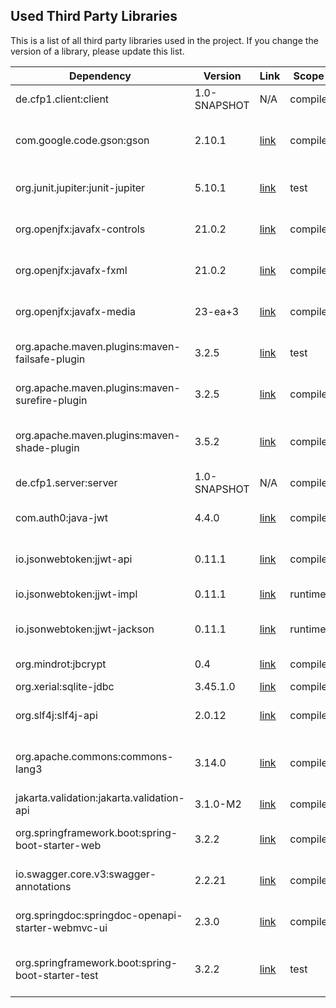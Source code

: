 ## Used Third Party Libraries

This is a list of all third party libraries used in the project. If you change the version of a library, please update this list.

| Dependency                                        | Version      | Link                                                                                         | Scope   | Used In                      | Description                                                                   |
|---------------------------------------------------|--------------|----------------------------------------------------------------------------------------------|---------|------------------------------|-------------------------------------------------------------------------------|
| de.cfp1.client:client                             | 1.0-SNAPSHOT | N/A                                                                                          | compile | ai, chris_ai                 | Client module dependency                                                      |
| com.google.code.gson:gson                         | 2.10.1       | [link](https://mvnrepository.com/artifact/com.google.code.gson/gson)                         | compile | ai, chris_ai, client, server | Gson library for JSON parsing and serialization                               |
| org.junit.jupiter:junit-jupiter                   | 5.10.1       | [link](https://mvnrepository.com/artifact/org.junit.jupiter/junit-jupiter)                   | test    | ai, chris_ai, client         | JUnit 5 framework for testing                                                 |
| org.openjfx:javafx-controls                       | 21.0.2       | [link](https://mvnrepository.com/artifact/org.openjfx/javafx-controls)                       | compile | ai, chris_ai, client         | JavaFX controls for UI components                                             |
| org.openjfx:javafx-fxml                           | 21.0.2       | [link](https://mvnrepository.com/artifact/org.openjfx/javafx-fxml)                           | compile | ai, chris_ai, client         | JavaFX FXML for XML-based UI layout                                           |
| org.openjfx:javafx-media                          | 23-ea+3      | [link](https://mvnrepository.com/artifact/org.openjfx/javafx-media)                          | compile | ai, chris_ai, client         | JavaFX media controls for audio and video                                     |
| org.apache.maven.plugins:maven-failsafe-plugin    | 3.2.5        | [link](https://mvnrepository.com/artifact/org.apache.maven.plugins/maven-failsafe-plugin)    | test    | ai, chris_ai, client         | Maven plugin for integration tests                                            |
| org.apache.maven.plugins:maven-surefire-plugin    | 3.2.5        | [link](https://mvnrepository.com/artifact/org.apache.maven.plugins/maven-surefire-plugin)    | compile | ai, chris_ai, client         | Maven plugin for running unit tests                                           |
| org.apache.maven.plugins:maven-shade-plugin       | 3.5.2        | [link](https://mvnrepository.com/artifact/org.apache.maven.plugins/maven-shade-plugin)       | compile | ai, chris_ai, client         | Maven plugin to create an uber-jar with all dependencies                      |
| de.cfp1.server:server                             | 1.0-SNAPSHOT | N/A                                                                                          | compile | client                       | Server module dependency                                                      |
| com.auth0:java-jwt                                | 4.4.0        | [link](https://mvnrepository.com/artifact/com.auth0/java-jwt)                                | compile | server                       | Library for creating and verifying JSON Web Tokens (JWT)                      |
| io.jsonwebtoken:jjwt-api                          | 0.11.1       | [link](https://mvnrepository.com/artifact/io.jsonwebtoken/jjwt-api)                          | compile | server                       | API for creating and parsing JSON Web Tokens (JWT)                            |
| io.jsonwebtoken:jjwt-impl                         | 0.11.1       | [link](https://mvnrepository.com/artifact/io.jsonwebtoken/jjwt-impl)                         | runtime | server                       | Implementation for the JJWT API                                               |
| io.jsonwebtoken:jjwt-jackson                      | 0.11.1       | [link](https://mvnrepository.com/artifact/io.jsonwebtoken/jjwt-jackson)                      | runtime | server                       | Jackson serializer/deserializer for JJWT                                      |
| org.mindrot:jbcrypt                               | 0.4          | [link](https://mvnrepository.com/artifact/org.mindrot/jbcrypt)                               | compile | server                       | Library for hashing passwords                                                 |
| org.xerial:sqlite-jdbc                            | 3.45.1.0     | [link](https://mvnrepository.com/artifact/org.xerial/sqlite-jdbc)                            | compile | server                       | SQLite JDBC driver                                                            |
| org.slf4j:slf4j-api                               | 2.0.12       | [link](https://mvnrepository.com/artifact/org.slf4j/slf4j-api)                               | compile | server                       | Simple Logging Facade for Java (SLF4J)                                        |
| org.apache.commons:commons-lang3                  | 3.14.0       | [link](https://mvnrepository.com/artifact/org.apache.commons/commons-lang3)                  | compile | server                       | Apache Commons Lang, a package of Java utility classes for the java.lang API  |
| jakarta.validation:jakarta.validation-api         | 3.1.0-M2     | [link](https://mvnrepository.com/artifact/jakarta.validation/jakarta.validation-api)         | compile | server                       | Jakarta Bean Validation API                                                   |
| org.springframework.boot:spring-boot-starter-web  | 3.2.2        | [link](https://mvnrepository.com/artifact/org.springframework.boot/spring-boot-starter-web)  | compile | server                       | Spring Boot starter for building web applications                             |
| io.swagger.core.v3:swagger-annotations            | 2.2.21       | [link](https://mvnrepository.com/artifact/io.swagger.core.v3/swagger-annotations)            | compile | server                       | Swagger annotations for API documentation                                     |
| org.springdoc:springdoc-openapi-starter-webmvc-ui | 2.3.0        | [link](https://mvnrepository.com/artifact/org.springdoc/springdoc-openapi-starter-webmvc-ui) | compile | server                       | Springdoc OpenAPI integration for Spring Web MVC                              |
| org.springframework.boot:spring-boot-starter-test | 3.2.2        | [link](https://mvnrepository.com/artifact/org.springframework.boot/spring-boot-starter-test) | test    | server                       | Spring Boot starter for testing, includes libraries like JUnit, Mockito, etc. |
